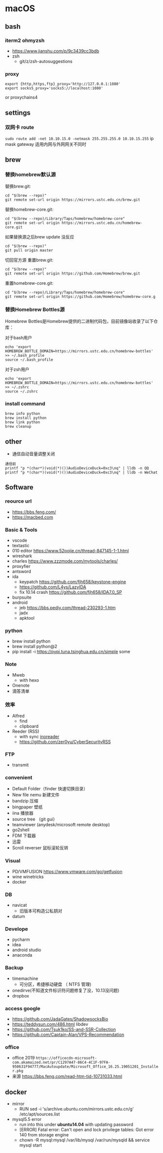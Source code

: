 # macOS
## bash
### iterm2 ohmyzsh
- https://www.jianshu.com/p/9c3439cc3bdb
- zsh 
    - git/z/zsh-autosuggestions
### proxy
```
export {http,https,ftp}_proxy='http://127.0.0.1:1080'
export socks5_proxy='socks5://localhost:1080'
```
or proxychains4
## settings
### 双网卡 route 
`sudo route add -net 10.10.15.0 -netmask 255.255.255.0 10.10.15.255`  ip mask gateway 适用内网与外网网关不同时
## brew
### 替换homebrew默认源
替换brew.git:
```
cd "$(brew --repo)"
git remote set-url origin https://mirrors.ustc.edu.cn/brew.git
```
替换homebrew-core.git:
```
cd "$(brew --repo)/Library/Taps/homebrew/homebrew-core"
git remote set-url origin https://mirrors.ustc.edu.cn/homebrew-core.git
```
如果替换源之后brew update 没反应
```
cd "$(brew --repo)"
git pull origin master
```
切回官方源
重置brew.git:
```
cd "$(brew --repo)"
git remote set-url origin https://github.com/Homebrew/brew.git
```
重置homebrew-core.git:
```
cd "$(brew --repo)/Library/Taps/homebrew/homebrew-core"
git remote set-url origin https://github.com/Homebrew/homebrew-core.g
```

### 替换Homebrew Bottles源
Homebrew Bottles是Homebrew提供的二进制代码包，目前镜像站收录了以下仓库：

对于bash用户
```
echo 'export HOMEBREW_BOTTLE_DOMAIN=https://mirrors.ustc.edu.cn/homebrew-bottles' >> ~/.bash_profile
source ~/.bash_profile
```
对于zsh用户
```
echo 'export HOMEBREW_BOTTLE_DOMAIN=https://mirrors.ustc.edu.cn/homebrew-bottles' >> ~/.zshrc
source ~/.zshrc
```
### install command
`brew info python`    
`brew install python`    
`brew link python`    
`brew cleanup`    
## other
- 通信自动音量调整关闭
```
通信前
printf "p *(char*)(void(*)())AudioDeviceDuck=0xc3\nq" | lldb -n QQ
printf "p *(char*)(void(*)())AudioDeviceDuck=0xc3\nq" | lldb -n WeChat
```
## Software
### reource url
- https://bbs.feng.com/
- https://macbed.com
### Basic & Tools
- vscode
- textastic
- 010 editor https://www.52pojie.cn/thread-847145-1-1.html
- wireshark
- charles https://www.zzzmode.com/mytools/charles/
- proxyfier
- antsword
- ida
    - keypatch https://github.com/fjh658/keystone-engine
    - https://github.com/L4ys/LazyIDA
    - fix 10.14 crash https://github.com/fjh658/IDA7.0_SP
- burpsuite
- android
    - jeb https://bbs.pediy.com/thread-230293-1.htm
    - jadx
    - apktool

### python
- brew install python
- brew install python@2
- pip install -i https://pypi.tuna.tsinghua.edu.cn/simple some
### Note
- Mweb
    - with hexo
- Onenote
- 滴答清单
### 效率
- Alfred
    - find
    - clipboard
- Reeder (RSS)
    - with sync [inoreader](https://www.inoreader.com/)
    - https://github.com/zer0yu/CyberSecurityRSS
### FTP
- transmit
### convenient
- Default Folder（finder 快速切换目录）
- New file nemu 新建文件
- bandzip 压缩
- bingpaper 壁纸
- iina 播放器
- source tree （git gui）
- teamviewer (anydesk/microsoft remote desktop)
- go2shell
- FDM 下载器
- 迅雷
- Scroll reverser 鼠标滚轮反转
### Visual
- PD/VMFUSION https://www.vmware.com/go/getfusion
- wine winetricks
- docker
### DB
- navicat
    - 旧版本可构造公私钥对
- datum
### Develope
- pycharm
- idea
- android studio
- anaconda
### Backup
- timemachine
    - 可分区，希捷移动硬盘 （ NTFS 管理)
- onedirve(不知道文件标识符问题修复了没，10.13没问题)
- dropbox
### access google
- https://github.com/JadaGates/ShadowsocksBio
- https://teddysun.com/486.html libdev
- https://github.com/Tsuk1ko/SS-and-SSR-Collection
- https://github.com/Captain-Alan/VPS-Recommendation

### office
- office 2019
`https://officecdn-microsoft-com.akamaized.net/pr/C1297A47-86C4-4C1F-97FA-950631F94777/MacAutoupdate/Microsoft_Office_16.25.19051201_Installer.pkg`
- 来源
https://bbs.feng.com/read-htm-tid-10731033.html

## docker
- mirror
    - RUN sed -i 's/archive.ubuntu.com/mirrors.ustc.edu.cn/g' /etc/apt/sources.list
- mysql5.5 error
    - run into this under **ubuntu14.04** with updating password
    - [ERROR] Fatal error: Can't open and lock privilege tables: Got error 140 from storage engine
    - chown -R mysql:mysql /var/lib/mysql /var/run/mysqld && service mysql start
   

